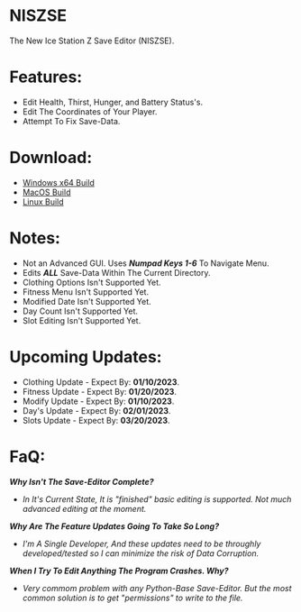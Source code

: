 # NISZSE
The New Ice Station Z Save Editor (NISZSE).

# Features:
- Edit Health, Thirst, Hunger, and Battery Status's.
- Edit The Coordinates of Your Player.
- Attempt To Fix Save-Data.

# Download:
- [Windows x64 Build](https://github.com/Cracko298/NISZSE/blob/main/Save-Editor%20(Windows).zip?raw=true)
- [MacOS Build](https://github.com/Cracko298/NISZSE/blob/main/Save-Editor%20(MacOS,%20Linux).zip?raw=true)
- [Linux Build](https://github.com/Cracko298/NISZSE/blob/main/Save-Editor%20(MacOS,%20Linux).zip?raw=true)



# Notes:
- Not an Advanced GUI. Uses ***Numpad Keys 1-6*** To Navigate Menu.
- Edits ***ALL*** Save-Data Within The Current Directory.
- Clothing Options Isn't Supported Yet.
- Fitness Menu Isn't Supported Yet.
- Modified Date Isn't Supported Yet.
- Day Count Isn't Supported Yet.
- Slot Editing Isn't Supported Yet.

# Upcoming Updates:
- Clothing Update - Expect By: **01/10/2023**.
- Fitness Update - Expect By: **01/20/2023**.
- Modify Update - Expect By: **01/10/2023**.
- Day's Update - Expect By: **02/01/2023**.
- Slots Update - Expect By: **03/20/2023**.

# FaQ:
***Why Isn't The Save-Editor Complete?***

- *In It's Current State, It is "finished" basic editing is supported. Not much advanced editing at the moment.*

***Why Are The Feature Updates Going To Take So Long?***

- *I'm A Single Developer, And these updates need to be throughly developed/tested so I can minimize the risk of Data Corruption.*

***When I Try To Edit Anything The Program Crashes. Why?***

- *Very commom problem with any Python-Base Save-Editor. But the most common solution is to get "permissions" to write to the file.*
